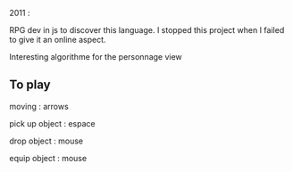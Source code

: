 2011 :

RPG dev in js to discover this language.
I stopped this project when I failed to give it an online aspect.

Interesting algorithme for the personnage view

To play
-------

moving         : arrows

pick up object : espace

drop object    : mouse

equip object   : mouse
